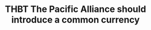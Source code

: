---
title: "THBT The Pacific Alliance should introduce a common currency"
infoslide: "The Pacific Alliance (Spanish: Alianza del Pacífico) is a Latin American trade bloc, formed by Chile, Colombia, Mexico and Peru"
round: "Round 3"
weight: 3
videos: []
tags: ['International Relations', 'Economics']
layout: "motion"
categories: ["motions"]
---